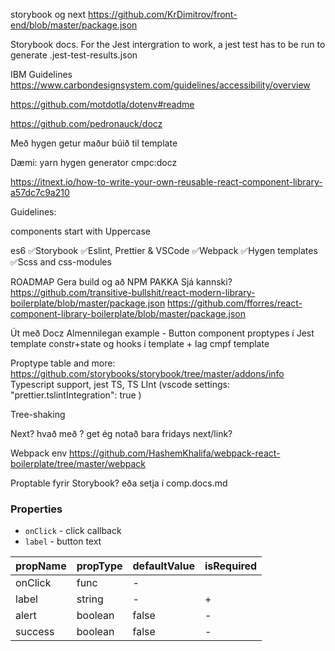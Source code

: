 storybook og next
https://github.com/KrDimitrov/front-end/blob/master/package.json

Storybook docs. For the Jest intergration to work, a jest test has to be run to
generate .jest-test-results.json

IBM Guidelines
https://www.carbondesignsystem.com/guidelines/accessibility/overview

https://github.com/motdotla/dotenv#readme

https://github.com/pedronauck/docz

Með hygen getur maður búið til template

Dæmi: yarn hygen generator cmpc:docz

https://itnext.io/how-to-write-your-own-reusable-react-component-library-a57dc7c9a210

Guidelines:

components start with Uppercase

es6 ✅Storybook ✅Eslint, Prettier & VSCode ✅Webpack ✅Hygen templates ✅Scss
and css-modules

ROADMAP Gera build og að NPM PAKKA Sjá kannski?
https://github.com/transitive-bullshit/react-modern-library-boilerplate/blob/master/package.json
https://github.com/fforres/react-component-library-boilerplate/blob/master/package.json

Út með Docz Almennilegan example - Button component proptypes í Jest template
constr+state og hooks í template + lag cmpf template

Proptype table and more:
https://github.com/storybooks/storybook/tree/master/addons/info Typescript
support, jest TS, TS LInt (vscode settings: "prettier.tslintIntegration": true )

Tree-shaking

Next? hvað með <Link> ? get ég notað bara fridays next/link?

Webpack env
https://github.com/HashemKhalifa/webpack-react-boilerplate/tree/master/webpack

Proptable fyrir Storybook? eða setja í comp.docs.md

### Properties

- `onClick` - click callback
- `label` - button text

| propName | propType | defaultValue | isRequired |
| -------- | -------- | ------------ | ---------- |
| onClick  | func     | -            |            |
| label    | string   | -            | +          |
| alert    | boolean  | false        | -          |
| success  | boolean  | false        | -          |
